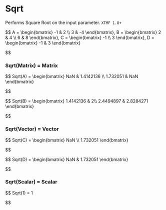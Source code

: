 # Sqrt

Performs Square Root on the input parameter. `XTMF 1.8+`


$$
A = \begin{bmatrix}
    -1 & 2          \\\\
    3 & -4
\end{bmatrix}, 
B = \begin{bmatrix}
    2 & 4          \\\\
    6 & 8
\end{bmatrix}, 
C = \begin{bmatrix}
    -1 \\\\
    3
\end{bmatrix},
D = \begin{bmatrix}
    -1 & 3
\end{bmatrix}

$$

### Sqrt(Matrix) = Matrix


$$
Sqrt(A) = \begin{bmatrix}
    NaN & 1.4142136 \\\\
    1.732051 & NaN
\end{bmatrix}

$$


$$
Sqrt(B) = \begin{bmatrix}
    1.4142136 &  2\\\\
    2.4494897 & 2.8284271
\end{bmatrix}

$$

### Sqrt(Vector) = Vector


$$
Sqrt(C) = \begin{bmatrix}
    NaN \\\\
    1.732051
\end{bmatrix}

$$


$$
Sqrt(D) = \begin{bmatrix}
    NaN & 1.732051
\end{bmatrix}

$$

### Sqrt(Scalar) = Scalar


$$
Sqrt(1) = 1

$$